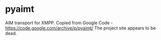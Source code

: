# pyaimt
AIM transport for XMPP. 
Copied from Google Code - https://code.google.com/archive/p/pyaimt/
The project site appears to be dead.
